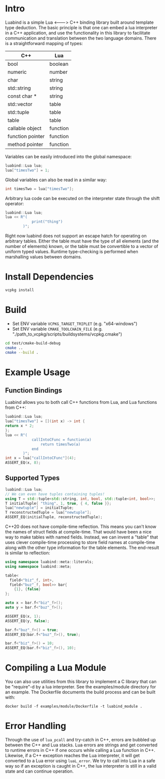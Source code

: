 # Intro

Luabind is a simple Lua <---> C++ binding library built around template type deduction.
The basic principle is that one can embed a lua interpreter in a C++ application,
and use the functionality in this library to facilitate communication and translation
between the two language domains. There is a straightforward mapping of types:

| C++              | Lua      |
|------------------|----------|
| bool             | boolean  |
| numeric          | number   |
| char             | string   |
| std::string      | string   |
| const char *     | string   |
| std::vector      | table    |
| std::tuple       | table    |
| table            | table    |
| callable object  | function |
| function pointer | function |
| method pointer   | function |

Variables can be easily introduced into the global namespace:

```C++
luabind::Lua lua;
lua["timesTwo"] = 1;
```

Global variables can also be read in a similar way:

```C++
int timesTwo = lua["timesTwo"];
```

Arbitrary lua code can be executed on the interpreter state through the shift operator:

```C++
luabind::Lua lua;
lua << R"(
            print("thing")
        )";
```

Right now luabind does not support an escape hatch for operating on arbitrary tables.
Either the table must have the type of all elements (and the number of elements) known,
or the table must be convertible to a vector of uniform typed values.
Runtime type-checking is performed when marshalling values between domains.

# Install Dependencies

```bash
vcpkg install
```

# Build

- Set ENV variable `VCPKG_TARGET_TRIPLET` (e.g. "x64-windows")
- Set ENV variable `CMAKE_TOOLCHAIN_FILE` (e.g. "./path_to_vcpkg/scripts/buildsystems/vcpkg.cmake")

```bash
cd test/cmake-build-debug
cmake ..
cmake --build .
```

# Example Usage

## Function Bindings

Luabind allows you to both call C++ functions from Lua, and Lua functions from C++:

```C++
luabind::Lua lua;
lua["timesTwo"] = [](int x) -> int {
return x * 2;
};
lua << R"(
            callIntoCFunc = function(a)
                return timesTwo(a)
            end
        )";
int x = lua["callIntoCFunc"](4);
ASSERT_EQ(x, 8);
```

## Supported Types

```C++
luabind::Lua lua;
// We can even have tuples containing tuples!
using T = std::tuple<std::string, int, bool, std::tuple<int, bool>>;
T initialTuple{ "thing", 1, true, { 4, false }};
lua["newtuple"] = initialTuple;
T reconstructedTuple = lua["newtuple"];
ASSERT_EQ(initialTuple, reconstructedTuple);
```

C++20 does not have compile-time reflection. This means you can't know the names
of struct fields at compile-time. That would have been a nice way to make tables
with named fields. Instead, we can invent a "table" that uses clever
compile-time processing to store field names at compile-time along with the other
type information for the table elements. The end-result is similar to reflection:

```C++
using namespace luabind::meta::literals;
using namespace luabind::meta;

table<
  field<"biz"_f, int>,
  field<"buz"_f, bool>> bar{
    {1}, {false}
};

auto x = bar.f<"biz"_f>();
auto y = bar.f<"buz"_f>();

ASSERT_EQ(x, 1);
ASSERT_EQ(y, false);

bar.f<"buz"_f>() = true;
ASSERT_EQ(bar.f<"buz"_f>(), true);

bar.f<"biz"_f>() = 10;
ASSERT_EQ(bar.f<"biz"_f>(), 10);
```

# Compiling a Lua Module

You can also use utilities from this library to implement a C library that can be "require"-d by a lua interpreter. See
the examples/module directory for an example. The Dockerfile documents the build process and can be built with:

```
docker build -f examples/module/Dockerfile -t luabind_module .
```

# Error Handling

Through the use of `lua_pcall` and try-catch in C++, errors are bubbled up between the
C++ and Lua stacks. Lua errors are strings and get converted to runtime errors in C++
if one occurs while calling a Lua function in C++. Likewise, if a C++ exception reaches
the Lua interpreter, it will get converted to a Lua error using `luaL_error`. We try to
call into Lua in a safe way so if an exception is caught in C++, the lua interpreter is
still in a valid state and can continue operation.